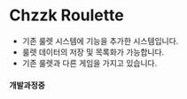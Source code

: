 # Chzzk Roulette
 - 기존 룰렛 시스템에 기능을 추가한 시스템입니다.
 - 룰렛 데이터의 저장 및 목록화가 가능합니다.
 - 기존 룰렛과 다른 게임을 가지고 있습니다.

#### 개발과정중